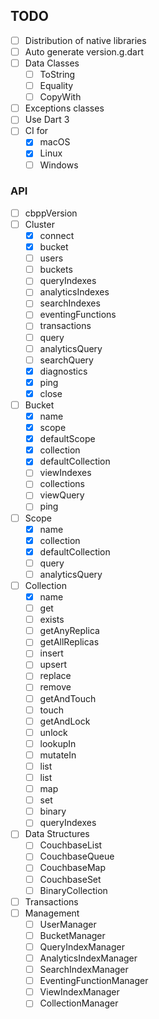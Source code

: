 ## TODO

- [ ] Distribution of native libraries
- [ ] Auto generate version.g.dart
- [ ] Data Classes
  - [ ] ToString
  - [ ] Equality
  - [ ] CopyWith
- [ ] Exceptions classes
- [ ] Use Dart 3
- [ ] CI for
  - [x] macOS
  - [x] Linux
  - [ ] Windows

### API

- [ ] cbppVersion
- [ ] Cluster
  - [x] connect
  - [x] bucket
  - [ ] users
  - [ ] buckets
  - [ ] queryIndexes
  - [ ] analyticsIndexes
  - [ ] searchIndexes
  - [ ] eventingFunctions
  - [ ] transactions
  - [ ] query
  - [ ] analyticsQuery
  - [ ] searchQuery
  - [x] diagnostics
  - [x] ping
  - [x] close
- [ ] Bucket
  - [x] name
  - [x] scope
  - [x] defaultScope
  - [x] collection
  - [x] defaultCollection
  - [ ] viewIndexes
  - [ ] collections
  - [ ] viewQuery
  - [ ] ping
- [ ] Scope
  - [x] name
  - [x] collection
  - [x] defaultCollection
  - [ ] query
  - [ ] analyticsQuery
- [ ] Collection
  - [x] name
  - [ ] get
  - [ ] exists
  - [ ] getAnyReplica
  - [ ] getAllReplicas
  - [ ] insert
  - [ ] upsert
  - [ ] replace
  - [ ] remove
  - [ ] getAndTouch
  - [ ] touch
  - [ ] getAndLock
  - [ ] unlock
  - [ ] lookupIn
  - [ ] mutateIn
  - [ ] list
  - [ ] list
  - [ ] map
  - [ ] set
  - [ ] binary
  - [ ] queryIndexes
- [ ] Data Structures
  - [ ] CouchbaseList
  - [ ] CouchbaseQueue
  - [ ] CouchbaseMap
  - [ ] CouchbaseSet
  - [ ] BinaryCollection
- [ ] Transactions
- [ ] Management
  - [ ] UserManager
  - [ ] BucketManager
  - [ ] QueryIndexManager
  - [ ] AnalyticsIndexManager
  - [ ] SearchIndexManager
  - [ ] EventingFunctionManager
  - [ ] ViewIndexManager
  - [ ] CollectionManager

